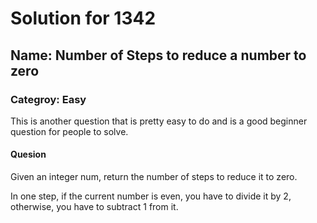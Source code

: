 # Solution for 1342
## Name: Number of Steps to reduce a number to zero
### Categroy: Easy

This is another question that is pretty easy to do and is a good beginner question for people to solve. 

#### Quesion
Given an integer num, return the number of steps to reduce it to zero.

In one step, if the current number is even, you have to divide it by 2, otherwise, you have to subtract 1 from it.